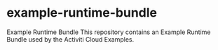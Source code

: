 # example-runtime-bundle

Example Runtime Bundle
This repository contains an Example Runtime Bundle used by the Activiti Cloud Examples.


